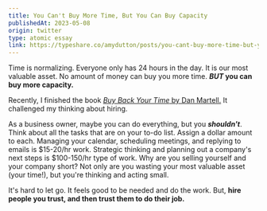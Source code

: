 ```yaml
---
title: You Can't Buy More Time, But You Can Buy Capacity
publishedAt: 2023-05-08
origin: twitter
type: atomic essay
link: https://typeshare.co/amydutton/posts/you-cant-buy-more-time-but-you-can-buy-capacity
---
```


Time is normalizing. Everyone only has 24 hours in the day. It is our most valuable asset. No amount of money can buy you more time. **_BUT_ you can buy more capacity.**

Recently, I finished the book [_Buy Back Your Time_ by Dan Martell.](https://amzn.to/3xi4Xh5) It challenged my thinking about hiring.

As a business owner, maybe you can do everything, but you **_shouldn't_**. Think about all the tasks that are on your to-do list. Assign a dollar amount to each. Managing your calendar, scheduling meetings, and replying to emails is $15-20/hr work. Strategic thinking and planning out a company's next steps is $100-150/hr type of work. Why are you selling yourself and your company short? Not only are you wasting your most valuable asset (your time!), but you're thinking and acting small.

It's hard to let go. It feels good to be needed and do the work. But, **hire people you trust, and then trust them to do their job.**
